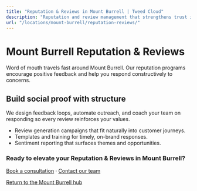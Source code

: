 ```yaml
---
title: "Reputation & Reviews in Mount Burrell | Tweed Cloud"
description: "Reputation and review management that strengthens trust in Mount Burrell."
url: "/locations/mount-burrell/reputation-reviews/"
---
```


# Mount Burrell Reputation & Reviews

Word of mouth travels fast around Mount Burrell. Our reputation programs encourage positive feedback and help you respond constructively to concerns.

## Build social proof with structure

We design feedback loops, automate outreach, and coach your team on responding so every review reinforces your values.

- Review generation campaigns that fit naturally into customer journeys.
- Templates and training for timely, on-brand responses.
- Sentiment reporting that surfaces themes and opportunities.

### Ready to elevate your Reputation & Reviews in Mount Burrell?

[Book a consultation](/consultation/) · [Contact our team](/contact/)

[Return to the Mount Burrell hub](/locations/mount-burrell/)
